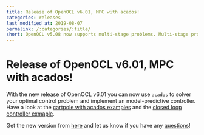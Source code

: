 ```yaml
---
title: Release of OpenOCL v6.01, MPC with acados!
categories: releases
last_modified_at: 2019-08-07
permalink: /:categories/:title/
short: OpenOCL v5.08 now supports multi-stage problems. Multi-stage problems arrise when the dynamics change during the trajectory (spacecraft re-entry, multiple stages of a rocket), or they can be used to model. We also created some channels for you to ask questions or share your work with OpenOCL!
---
```


# Release of OpenOCL v6.01, MPC with acados!

With the new release of OpenOCL v6.01 you can now use `acados` to solver your optimal control problem 
and implement an model-predictive controller. Have a look at the [cartpole with acados examples](https://github.com/OpenOCL/OpenOCL/tree/v6.01/%2Bocl/%2Bexamples/%2Bcartpole) 
and the [closed loop controller exmaple](https://github.com/OpenOCL/OpenOCL/blob/v6.01/%2Bocl/%2Bexamples/%2Bcartpole/main_cartpole_closedloop.m).

Get the new version from [here](/get-started/) and let us know if you have any [questions](/support/)!
